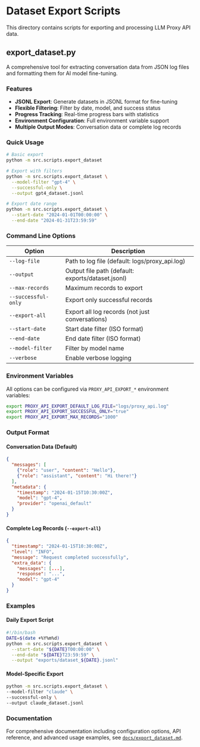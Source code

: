 # Dataset Export Scripts

This directory contains scripts for exporting and processing LLM Proxy API data.

## export_dataset.py

A comprehensive tool for extracting conversation data from JSON log files and formatting them for AI model fine-tuning.

### Features

- **JSONL Export**: Generate datasets in JSONL format for fine-tuning
- **Flexible Filtering**: Filter by date, model, and success status
- **Progress Tracking**: Real-time progress bars with statistics
- **Environment Configuration**: Full environment variable support
- **Multiple Output Modes**: Conversation data or complete log records

### Quick Usage

```bash
# Basic export
python -m src.scripts.export_dataset

# Export with filters
python -m src.scripts.export_dataset \
  --model-filter "gpt-4" \
  --successful-only \
  --output gpt4_dataset.jsonl

# Export date range
python -m src.scripts.export_dataset \
  --start-date "2024-01-01T00:00:00" \
  --end-date "2024-01-31T23:59:59"
```

### Command Line Options

| Option | Description |
|--------|-------------|
| `--log-file` | Path to log file (default: logs/proxy_api.log) |
| `--output` | Output file path (default: exports/dataset.jsonl) |
| `--max-records` | Maximum records to export |
| `--successful-only` | Export only successful records |
| `--export-all` | Export all log records (not just conversations) |
| `--start-date` | Start date filter (ISO format) |
| `--end-date` | End date filter (ISO format) |
| `--model-filter` | Filter by model name |
| `--verbose` | Enable verbose logging |

### Environment Variables

All options can be configured via `PROXY_API_EXPORT_*` environment variables:

```bash
export PROXY_API_EXPORT_DEFAULT_LOG_FILE="logs/proxy_api.log"
export PROXY_API_EXPORT_SUCCESSFUL_ONLY="true"
export PROXY_API_EXPORT_MAX_RECORDS="1000"
```

### Output Format

#### Conversation Data (Default)

```json
{
  "messages": [
    {"role": "user", "content": "Hello"},
    {"role": "assistant", "content": "Hi there!"}
  ],
  "metadata": {
    "timestamp": "2024-01-15T10:30:00Z",
    "model": "gpt-4",
    "provider": "openai_default"
  }
}
```

#### Complete Log Records (`--export-all`)

```json
{
  "timestamp": "2024-01-15T10:30:00Z",
  "level": "INFO",
  "message": "Request completed successfully",
  "extra_data": {
    "messages": [...],
    "response": "...",
    "model": "gpt-4"
  }
}
```

### Examples

#### Daily Export Script

```bash
#!/bin/bash
DATE=$(date +%Y%m%d)
python -m src.scripts.export_dataset \
  --start-date "${DATE}T00:00:00" \
  --end-date "${DATE}T23:59:59" \
  --output "exports/dataset_${DATE}.jsonl"
  ```
  
#### Model-Specific Export
  
  ```bash
python -m src.scripts.export_dataset \
  --model-filter "claude" \
  --successful-only \
  --output claude_dataset.jsonl
```

### Documentation

For comprehensive documentation including configuration options, API reference, and advanced usage examples, see [`docs/export_dataset.md`](../../docs/export_dataset.md).

